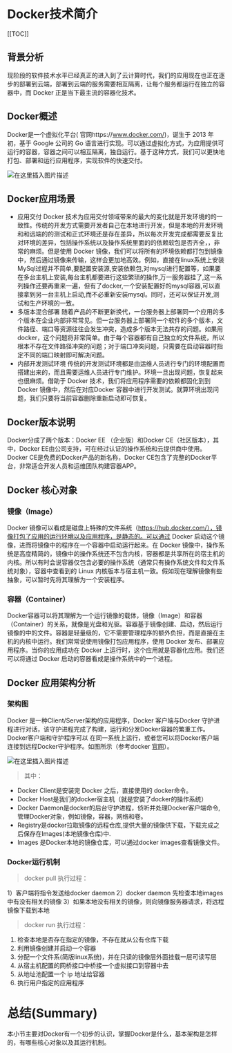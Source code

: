 # Docker技术简介
[[TOC]]

## 背景分析

现阶段的软件技术水平已经真正的进入到了云计算时代，我们的应用现在也正在逐步的部署到云端，部署到云端的服务需要相互隔离，让每个服务都运行在独立的容器中，而 Docker 正是当下最主流的容器化技术。

## Docker概述

Docker是一个虚拟化平台( 官网https://www.docker.com/)，诞生于 2013 年初，基于 Google 公司的 Go 语言进行实现。可以通过虚拟化方式，为应用提供可运行的容器，容器之间可以相互隔离，独自运行。基于这种方式，我们可以更快地打包、部署和运行应用程序，实现软件的快速交付。

![在这里插入图片描述](https://img-blog.csdnimg.cn/69f46189a2954921bb205d25778b3eb5.png)

## Docker应用场景

- 应用交付
  Docker 技术为应用交付领域带来的最大的变化就是开发环境的的一致性。传统的开发方式需要开发者自己在本地进行开发，但是本地的开发环境和和远端的的测试和正式环境还是存在差异，所以每次开发完成都需要反复比对环境的差异，包括操作系统以及操作系统里面的的依赖软包是否齐全，，非常的麻烦。但是使用 Docker 镜像，我们可以将所有的环境依赖都打包到镜像中，然后通过镜像来传输，这样会更加地高效。例如，直接在linux系统上安装MySql过程并不简单,要配置安装源,安装依赖包,对mysql进行配置等，如果要在多台主机上安装,每台主机都要进行这些繁琐的操作,万一服务器挂了,这一系列操作还要再重来一遍，但有了docker,一个安装配置好的mysql容器,可以直接拿到另一台主机上启动,而不必重新安装mysql。同时，还可以保证开发,测试和生产环境的一致。
- 多版本混合部署
  随着产品的不断更新换代，一台服务器上部署同一个应用的多个版本在企业内部非常常见。但一台服务器上部署同一个软件的多个版本，文件路径、端口等资源往往会发生冲突，造成多个版本无法共存的问题。如果用 docker，这个问题将非常简单。由于每个容器都有自己独立的文件系统，所以根本不存在文件路径冲突的问题；对于端口冲突问题，只需要在启动容器时指定不同的端口映射即可解决问题。
- 内部开发测试环境
  传统的开发测试环境都是由运维人员进行专门的环境配置而搭建出来的，而且需要运维人员进行专门维护。环境一旦出现问题，恢复起来也很麻烦。借助于 Docker 技术，我们将应用程序需要的依赖都固化到到 Docker 镜像中，然后在对应Docker 容器中进行开发测试。就算环境出现问题，我们只要将当前容器删除重新启动即可恢复。

## Docker版本说明

Docker分成了两个版本：Docker EE （企业版）和Docker CE（社区版本），其中，Docker EE由公司支持，可在经过认证的操作系统和云提供商中使用。Docker CE是免费的Docker产品的新名称，Docker CE包含了完整的Docker平台，非常适合开发人员和运维团队构建容器APP。

## Docker 核心对象

### 镜像（Image）

Docker 镜像可以看成是磁盘上特殊的文件系统（https://hub.docker.com/），镜像打包了应用的运行环境以及应用程序，是静态的。可以通过 Docker 启动这个镜像，进而将镜像中的程序在一个容器中启动运行起来。在 Docker 镜像中，操作系统是高度精简的，镜像中的操作系统还不包含内核，容器都是共享所在的宿主机的内核。所以有时会说容器仅包含必要的操作系统（通常只有操作系统文件和文件系统对象），容器中查看到的 Linux 内核版本与宿主机一致。假如现在理解镜像有些抽象，可以暂时先将其理解为一个安装程序。

### 容器（Container）

Docker容器可以将其理解为一个运行镜像的载体，镜像（Image）和容器（Container）的关系，就像是光盘和光驱。容器基于镜像创建、启动，然后运行镜像的中的文件。容器是轻量级的，它不需要管理程序的额外负担，而是直接在主机的内核中运行。我们常常说使用镜像打包应用程序，使用 Docker 发布、部署应用程序。当你的应用成功在 Docker 上运行时，这个应用就是容器化应用。我们还可以将通过 Docker 启动的容器看成是操作系统中的一个进程。

## Docker 应用架构分析

### 架构图

Docker 是一种Client/Server架构的应用程序，Docker 客户端与Docker 守护进程进行对话，该守护进程完成了构建，运行和分发Docker容器的繁重工作。Docker客户端和守护程序可以 在同一系统上运行，或者您可以将Docker客户端连接到远程Docker守护程序。如图所示（参考docker [官网](https://docs.docker.com/get-started/overview/)）。

![在这里插入图片描述](https://img-blog.csdnimg.cn/8c5b16b078ab4010962b795cc8cf11d7.png)

> 其中：

- Docker Client是安装完 Docker 之后，直接使用的 docker命令。
- Docker Host是我们的docker宿主机（就是安装了docker的操作系统）
- Docker Daemon是docker的后台守护进程，侦听并处理Docker客户端命令,管理Docker对象，例如镜像，容器，网络和卷。
- Registry是docker拉取镜像的远程仓库,提供大量的镜像供下载，下载完成之后保存在Images(本地镜像仓库)中.
- Images 是Docker本地的镜像仓库，可以通过docker images查看镜像文件。

### Docker运行机制

> docker pull 执行过程：

1）客户端将指令发送给docker daemon
2）docker daemon 先检查本地images中有没有相关的镜像
3）如果本地没有相关的镜像，则向镜像服务器请求，将远程镜像下载到本地

> docker run 执行过程：

1. 检查本地是否存在指定的镜像，不存在就从公有仓库下载
2. 利用镜像创建并启动一个容器
3. 分配一个文件系(简版linux系统)，并在只读的镜像层外面挂载一层可读写层
4. 从宿主机配置的网桥接口中桥接一个虚拟接口到容器中去
5. 从地址池配置一个 ip 地址给容器
6. 执行用户指定的应用程序

# 总结(Summary)

本小节主要对Docker有一个初步的认识，掌握Docker是什么，基本架构是怎样的，有哪些核心对象以及其运行机制。